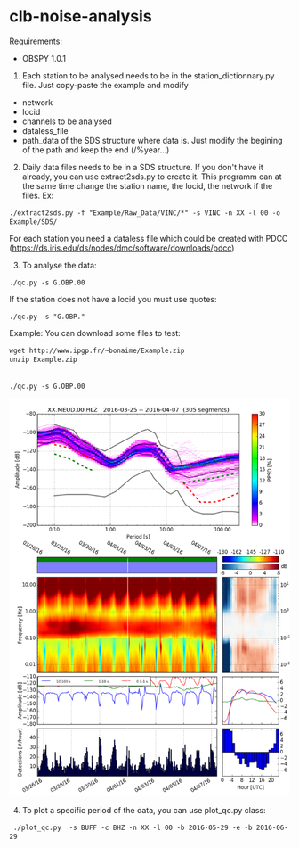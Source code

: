 # clb-noise-analysis

Requirements:
+ OBSPY 1.0.1

1) Each station to be analysed needs to be in the station_dictionnary.py file. Just copy-paste the example and modify
- network
- locid
- channels to be analysed
- dataless_file
- path_data of the SDS structure where data is. Just modify the begining of the path and keep the end (/%year...) 

2) Daily data files needs to be in a SDS structure. If you don't have it already, you can use extract2sds.py to create it. This programm can at the same time change the station name, the locid, the network if the files. 
Ex:
``` code
./extract2sds.py -f "Example/Raw_Data/VINC/*" -s VINC -n XX -l 00 -o Example/SDS/
````
For each station you need a dataless file which could be created with PDCC (https://ds.iris.edu/ds/nodes/dmc/software/downloads/pdcc)

3) To analyse the data:
``` code
./qc.py -s G.OBP.00
````
If the station does not have a locid you must use quotes:
``` code
./qc.py -s "G.OBP."
````

Example:
You can download some files to test:
``` code
wget http://www.ipgp.fr/~bonaime/Example.zip
unzip Example.zip


./qc.py -s G.OBP.00
```

![image](doc/XX.MEUD.00.HLZ.png)

4) To plot a specific period of the data, you can use plot_qc.py class:
``` code
 ./plot_qc.py  -s BUFF -c BHZ -n XX -l 00 -b 2016-05-29 -e -b 2016-06-29
``` 